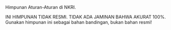 Himpunan Aturan-Aturan di NKRI.

INI HIMPUNAN TIDAK RESMI. TIDAK ADA JAMINAN BAHWA AKURAT 100%.
Gunakan himpunan ini sebagai bahan bandingan, bukan bahan resmi!

